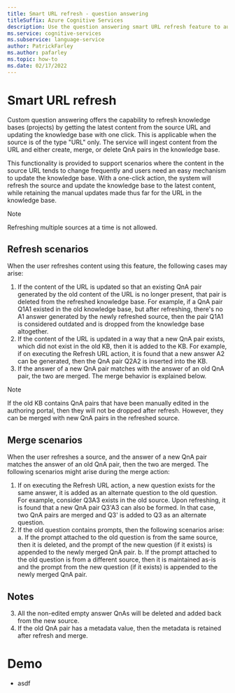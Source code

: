```yaml
---
title: Smart URL refresh - question answering
titleSuffix: Azure Cognitive Services
description: Use the question answering smart URL refresh feature to automatically update your knowledge base.
ms.service: cognitive-services
ms.subservice: language-service
author: PatrickFarley
ms.author: pafarley
ms.topic: how-to
ms.date: 02/17/2022
---
```


# Smart URL refresh

Custom question answering offers the capability to refresh knowledge bases (projects) by getting the latest content from the source URL and updating the knowledge base with one click. This is applicable when the source is of the type "URL" only. The service will ingest content from the URL and either create, merge, or delete QnA pairs in the knowledge base.

This functionality is provided to support scenarios where the content in the source URL tends to change frequently and users need an easy mechanism to update the knowledge base. With a one-click action, the system will refresh the source and update the knowledge base to the latest content, while retaining the manual updates made thus far for the URL in the knowledge base.

> [!NOTE]
> Refreshing multiple sources at a time is not allowed.

## Refresh scenarios

When the user refreshes content using this feature, the following cases may arise:

1. If the content of the URL is updated so that an existing QnA pair generated by the old content of the URL is no longer present, that pair is deleted from the refreshed knowledge base. For example, if a QnA pair Q1A1 existed in the old knowledge base, but after refreshing, there's no A1 answer generated by the newly refreshed source, then the pair Q1A1 is considered outdated and is dropped from the knowledge base altogether.
2. If the content of the URL is updated in a way that a new QnA pair exists, which did not exist in the old KB, then it is added to the KB. For example, if on executing the Refresh URL action, it is found that a new answer A2 can be generated, then the QnA pair Q2A2 is inserted into the KB.
3. If the answer of a new QnA pair matches with the answer of an old QnA pair, the two are merged. The merge behavior is explained below.

> [!NOTE]
> If the old KB contains QnA pairs that have been manually edited in the authoring portal, then they will not be dropped after refresh. However, they can be merged with new QnA pairs in the refreshed source.

## Merge scenarios

When the user refreshes a source, and the answer of a new QnA pair matches the answer of an old QnA pair, then the two are merged. The following scenarios might arise during the merge action:
1. If on executing the Refresh URL action, a new question exists for the same answer, it is added as an alternate question to the old question. For example, consider Q3A3 exists in the old source. Upon refreshing, it is found that a new QnA pair Q3'A3 can also be formed. In that case, two QnA pairs are merged and Q3' is added to Q3 as an alternate question.
2. If the old question contains prompts, then the following scenarios arise:
  a. If the prompt attached to the old question is from the same source, then it is deleted, and the prompt of the new question (if it exists) is appended to the newly merged QnA pair. 
  b. If the prompt attached to the old question is from a different source, then it is maintained as-is and the prompt from the new question (if it exists) is appended to the newly merged QnA pair.

## Notes

3.	All the non-edited empty answer QnAs will be deleted and added back from the new source.
4.	If the old QnA pair has a metadata value, then the metadata is retained after refresh and merge.


# Demo 
* asdf
